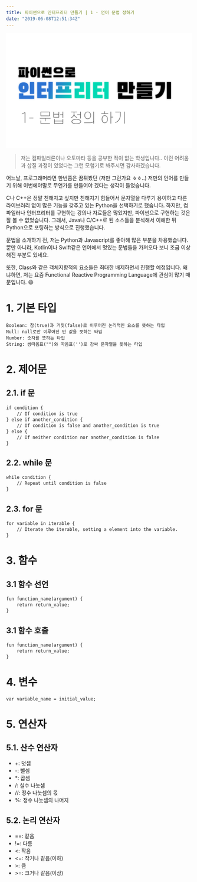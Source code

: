 ```yaml
---
title: 파이썬으로 인터프리터 만들기 | 1 - 언어 문법 정하기
date: "2019-06-08T12:51:34Z"
---
```


![banner-image.png](python_interpreter_1.png)

> 저는 컴파일러론이나 오토마타 등을 공부한 적이 없는 학생입니다.. 이런 어려움과 삽질 과정이 있었다는 그런 모험기로 봐주시면 감사하겠습니다.

어느날, 프로그래머라면 한번쯤은 꿈꿔봤던 (저만 그런가요 ㅎㅎ..) 저만의 언어를 만들기 위해 이번에야말로 무언가를 만들어야 겠다는 생각이 들었습니다.

C나 C++은 정말 친해지고 싶지만 친해지기 힘들어서 문자열을 다루기 용이하고 다른 라이브러리 없이 많은 기능을 갖추고 있는 Python을 선택하기로 했습니다. 하지만, 컴파일러나 인터프리터를 구현하는 강의나 자료들은 많았지만, 파이썬으로 구현하는 것은 잘 볼 수 없었습니다. 그래서, Java나 C/C++로 된 소스들을 분석해서  이해한 뒤 Python으로 포팅하는 방식으로 진행했습니다.

문법을 소개하기 전, 저는 Python과 Javascript를 좋아해 많은 부분을 차용했습니다. 뿐만 아니라, Kotlin이나 Swift같은 언어에서 멋있는 문법들을 가져오다 보니 조금 이상해진 부분도 있네요.

또한, Class와 같은 객체지향적의 요소들은 최대한 배제하면서 진행할 예정입니다. 왜냐하면, 저는 요즘 Functional Reactive Programming Language에 관심이 많기 때문입니다. 😄

# 1. 기본 타입

```
Boolean: 참(true)과 거짓(false)로 이루어진 논리적인 요소를 뜻하는 타입
Null: null로만 이루어진 빈 값을 뜻하는 타입
Number: 숫자를 뜻하는 타입
String: 쌍따옴표("")와 따옴표('')로 감싸 문자열을 뜻하는 타입
```

# 2. 제어문
## 2.1. if 문
```
if condition {
    // If condition is true
} else if another_condition {
    // If condition is false and another_condition is true
} else {
    // If neither condition nor another_condition is false
}
```

## 2.2. while 문
```
while condition {
    // Repeat until condition is false
}
```

## 2.3. for 문
```
for variable in iterable {
    // Iterate the iterable, setting a element into the variable.
}
```

# 3. 함수

## 3.1 함수 선언
```
fun function_name(argument) {
    return return_value;
}
```

## 3.1 함수 호출
```
fun function_name(argument) {
    return return_value;
}
```

# 4. 변수
```
var variable_name = initial_value;
```

# 5. 연산자
## 5.1. 산수 연산자
* +: 덧셉
* -: 뺼셈
* *: 곱셈
* /: 실수 나눗셈
* //: 정수 나눗셈의 몫
* %: 정수 나눗셈의 나머지

## 5.2. 논리 연산자
* ==: 같음
* !=: 다름
* <: 작음
* <=: 작거나 같음(이하)
* \>: 큼
* \>=: 크거나 같음(이상)